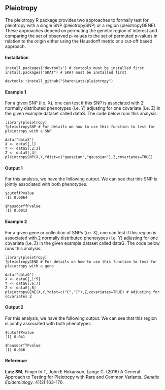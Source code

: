 ## Pleiotropy
The pleiotropy R package provides two approaches to formally test for pleiotropy with a single SNP (pleiotropySNP) or a region (pleiotropyGENE). These approaches depend on permuting the genetic region of interest and comparing the set of observed p-values to the set of permuted p-values in relation to the origin either using the Hausdorff metric or a cut-off based approach.

#### Installation
```
install.packages("devtools") # devtools must be installed first
install.packages("SKAT") # SKAT must be installed first

devtools::install_github("SharonLutz/pleiotropy")
```
#### Example 1
For a given SNP (i.e. X), one can test if this SNP is associated with 2 normally distributed phenotypes (i.e. Y) adjusting for one covariate (i.e. Z) in the given example dataset called dataS. The code below runs this analysis.
```
library(pleiotropy)
?pleiotropySNP # For details on how to use this function to test for pleiotropy with a SNP

data("dataS")
X <- dataS[,1]
Y <- dataS[,2:3]
Z <- dataS[,4]
pleiotropySNP(X,Y,Ydist=c("gaussian","gaussian"),Z,covariates=TRUE) 

```

#### Output 1
For this analysis, we have the following output. We can see that this SNP is jointly associated with both phenotypes.

```
$cutoffPvalue
[1] 0.0064

$hausdorffPvalue
[1] 0.0012
```

#### Example 2
For a given gene or collection of SNPs (i.e. X), one can test if this region is associated with 2 normally distributed phenotypes (i.e. Y) adjusting for one covariate (i.e. Z) in the given example dataset called dataG. The code below runs this analysis. 

```
library(pleiotropy)
?pleiotropyGENE # For details on how to use this function to test for pleiotropy with a gene

data("dataG")
X <- dataG[,1:5]
Y <- dataG[,6:7]
Z <- dataG[,8]
pleiotropyGENE(X,Y,Ydist=c("C","C"),Z,covariates=TRUE) # Adjusting for covariates Z
```

#### Output 2
For this analysis, we have the following output. We can see that this region is jointly associated with both phenotypes.

```
$cutoffPvalue
[1] 0.041

$hausdorffPvalue
[1] 0.036
```

#### Reference
**Lutz SM**, Fingerlin T, John E Hokanson, Lange C. (2016) A General Approach to Testing for Pleiotropy with Rare and Common Variants. *Genetic Epidemiology*. 41(2):163-170.

